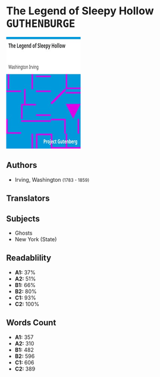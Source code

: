 # The Legend of Sleepy Hollow <kbd>GUTHENBURGE</kbd>

![](./cover.medium.jpg "")

## Authors


 - Irving, Washington <small>(1783 - 1859)</small>

## Translators



## Subjects


 - Ghosts
 - New York (State)

## Readablility


 - **A1:** 37%
 - **A2:** 51%
 - **B1:** 66%
 - **B2:** 80%
 - **C1:** 93%
 - **C2:** 100%

## Words Count


 - **A1:** 357
 - **A2:** 310
 - **B1:** 482
 - **B2:** 596
 - **C1:** 606
 - **C2:** 389
